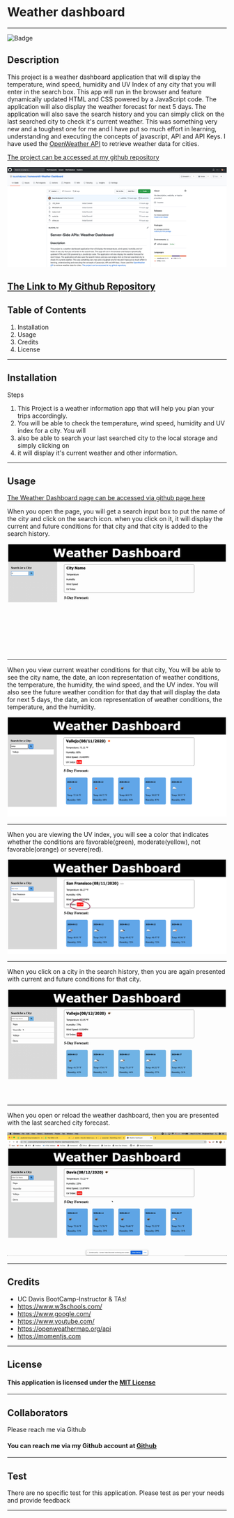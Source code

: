 
  # Weather dashboard
---

  ![Badge](https://img.shields.io/badge/license-MIT-Green)

  ## Description
  This project is a weather dashboard application that will display the temperature, wind speed, humidity and UV Index of any city that you will enter in the search box. This app will run in the browser and feature dynamically updated HTML and CSS powered by a JavaScript code. The application will also display the weather forecast for next 5 days. The application will also save the search history and you can simply click on the last searched city to check it's current weather. This was something very new and a toughest one for me and I have put so much effort in learning, understanding and executing the concepts of javascript, API and API Keys. I have used the [OpenWeather API](https://openweathermap.org/api) to retrieve weather data for cities.

 [The project can be accessed at my github repository](https://github.com/kaurshalpreet/homework6-Weather-Dashboard)

 ![Homework Repository Screenshot](./assets/repo.png)


  [The Link to My Github Repository](https://github.com/kaurshalpreet/homework6-Weather-Dashboard)
---

  ## Table of Contents
  1. Installation
  1. Usage
  1. Credits
  1. License
---

  ## Installation
  Steps
1. This Project is a weather information app that will help you plan your trips accordingly.
 2. You will be able to check the temperature, wind speed, humidity and UV index for a city. You will 
3. also be able to search your last searched city to the local storage and simply clicking on 
4. it will display it's current weather and other information.


---

  ## Usage
  [The Weather Dashboard page can be accessed via github page here](https://kaurshalpreet.github.io/homework6-Weather-Dashboard/)

When you open the page, you will get a search input box to put the name of the city and click on the search icon. when you click on it, it will display the current and future conditions for that city and that city is added to the search history.

![Start Page](./assets/startPage.gif)

---

When you view current weather conditions for that city, You will be able to see the city name, the date, an icon representation of weather conditions, the temperature, the humidity, the wind speed, and the UV index. You will also see the future weather condition for that day that will display the data for next 5 days, the date, an icon representation of weather conditions, the temperature, and the humidity.

![Page Display](./assets/pageDisplay.png)

---

When you are viewing the UV index, you will see a color that indicates whether the conditions are favorable(green), moderate(yellow), not favorable(orange) or severe(red).

![UV Index Display](./assets/uvIndex.png)

---

When you click on a city in the search history, then you are again presented with current and future conditions for that city.

![Search History](./assets/searchHistory.gif)

---

When you open or reload the weather dashboard, then you are presented with the last searched city forecast.

![Refresh](./assets/refresh.gif)


---

  ## Credits
  * UC Davis BootCamp-Instructor & TAs!
* https://www.w3schools.com/
* https://www.google.com/
* https://www.youtube.com/
* https://openweathermap.org/api
* https://momentjs.com

---

  ## License
  #### This application is licensed under the [MIT License](https://opensource.org/licenses/MIT)
  
---

  ## Collaborators
  Please reach me via Github

  #### You can reach me via my Github account at [Github](https://github.com/kaurshalpreetnode)
  
---

  ## Test
  There are no specific test for this application. Please test as per your needs and provide feedback


---

 
